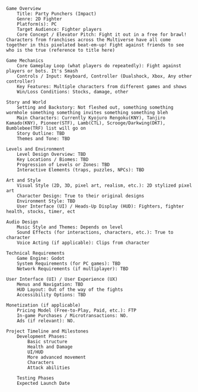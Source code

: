     Game Overview
        Title: Party Punchers (Impact)
        Genre: 2D Fighter
        Platform(s): PC
        Target Audience: Fighter players
        Core Concept / Elevator Pitch: Fight it out in a free for brawl! Characters from franchises across the Multiverse have all come together in this pixelated beat-em-up! Fight against friends to see who is the true (reference to title here)

    Game Mechanics
        Core Gameplay Loop (what players do repeatedly): Fight against players or bots. It's Smash
        Controls / Input: Keyboard, Controller (Dualshock, Xbox, Any other controller)
        Key Features: Multiple characters from different games and shows
        Win/Loss Conditions: Stocks, damage, other

    Story and World
        Setting and Backstory: Not fleshed out, something something wormhole something something invites something something bleh
        Main Characters: Currently Kyojuro Rengoku(KNY), Tanjiro Kamado(KNY), Pioneer(STF), Lamb(CTL), Scrooge/Darkwing(DKT), Bumblebee(TRF) list will go on
        Story Outline: TBD
        Themes and Tone: TBD

    Levels and Environment
        Level Design Overview: TBD
        Key Locations / Biomes: TBD
        Progression of Levels or Zones: TBD
        Interactive Elements (traps, puzzles, NPCs): TBD

    Art and Style
        Visual Style (2D, 3D, pixel art, realism, etc.): 2D stylized pixel art
        Character Design: True to their original designs
        Environment Style: TBD
        User Interface (UI) / Heads-Up Display (HUD): Fighters, fighter health, stocks, timer, ect

    Audio Design
        Music Style and Themes: Depends on level
        Sound Effects (for interactions, characters, etc.): True to character
        Voice Acting (if applicable): Clips from character

    Technical Requirements
        Game Engine: Godot
        System Requirements (for PC games): TBD
        Network Requirements (if multiplayer): TBD

    User Interface (UI) / User Experience (UX)
        Menus and Navigation: TBD
        HUD Layout: Out of the way of the fights
        Accessibility Options: TBD

    Monetization (if applicable)
        Pricing Model (Free-to-Play, Paid, etc.): FTP
        In-game Purchases / Microtransactions: NO.
        Ads (if relevant): NO.

    Project Timeline and Milestones
        Development Phases:
            Basic structure
            Health and Damage
            UI/HUD
            More advanced movement
            Characters
            Attack abilities

        Testing Phases
        Expected Launch Date